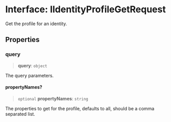 # Interface: IIdentityProfileGetRequest

Get the profile for an identity.

## Properties

### query

> **query**: `object`

The query parameters.

#### propertyNames?

> `optional` **propertyNames**: `string`

The properties to get for the profile, defaults to all, should be a comma separated list.
